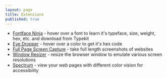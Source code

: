 ```yaml
---
layout: page
title: Extensions
published: true
---
```



* [Fontface Ninja](https://chrome.google.com/webstore/detail/fontface-ninja/eljapbgkmlngdpckoiiibecpemleclhh) - hover over a font to learn it's typeface, size, weight, hex, etc. and download from Typekit
* [Eye Dropper](https://chrome.google.com/webstore/detail/eye-dropper/hmdcmlfkchdmnmnmheododdhjedfccka) - hover over a color to get it's hex code
* [Full Page Screen Capture](https://chrome.google.com/webstore/detail/full-page-screen-capture/fdpohaocaechififmbbbbbknoalclacl) - take full length screenshots of websites
* [Window Resizer](https://chrome.google.com/webstore/detail/window-resizer/kkelicaakdanhinjdeammmilcgefonfh) - resize the browser window to emulate various screen resolutions
* [Spectrum](https://chrome.google.com/webstore/detail/spectrum/ofclemegkcmilinpcimpjkfhjfgmhieb) - view your web pages with different color vision for accessibility
